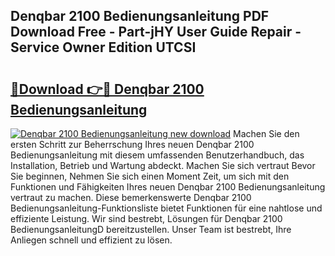 ## Denqbar 2100 Bedienungsanleitung PDF Download Free - Part-jHY User Guide Repair - Service Owner Edition UTCSI

# <h2><a href="http://df32j4.blite.top/?on=Denqbar+2100+Bedienungsanleitung">🔗Download 👉🔴 Denqbar 2100 Bedienungsanleitung</a></h2>

[![Denqbar 2100 Bedienungsanleitung new download](https://i.imgur.com/lujVjoI.png)](http://df32j4.blite.top/?on=Denqbar+2100+Bedienungsanleitung)
Machen Sie den ersten Schritt zur Beherrschung Ihres neuen Denqbar 2100 Bedienungsanleitung mit diesem umfassenden Benutzerhandbuch, das Installation, Betrieb und Wartung abdeckt. Machen Sie sich vertraut Bevor Sie beginnen, Nehmen Sie sich einen Moment Zeit, um sich mit den Funktionen und Fähigkeiten Ihres neuen Denqbar 2100 Bedienungsanleitung vertraut zu machen. Diese bemerkenswerte Denqbar 2100 Bedienungsanleitung-Funktionsliste bietet Funktionen für eine nahtlose und effiziente Leistung. Wir sind bestrebt, Lösungen für Denqbar 2100 BedienungsanleitungD bereitzustellen. Unser Team ist bestrebt, Ihre Anliegen schnell und effizient zu lösen.
